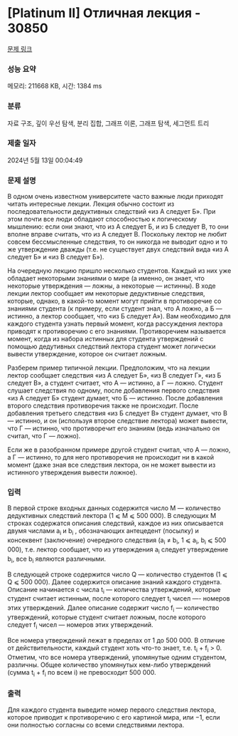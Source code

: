 # [Platinum II] Отличная лекция - 30850 

[문제 링크](https://www.acmicpc.net/problem/30850) 

### 성능 요약

메모리: 211668 KB, 시간: 1384 ms

### 분류

자료 구조, 깊이 우선 탐색, 분리 집합, 그래프 이론, 그래프 탐색, 세그먼트 트리

### 제출 일자

2024년 5월 13일 00:04:49

### 문제 설명

<p>В одном очень известном университете часто важные люди приходят читать интересные лекции. Лекция обычно состоит из последовательности дедуктивных следствий «из A следует Б». При этом почти все люди обладают способностью к логическому мышлению: если они знают, что из A следует Б, и из Б следует В, то они вполне вправе считать, что из А следует В. Поскольку лектор не любит совсем бессмысленные следствия, то он никогда не выводит одно и то же утверждение дважды (т.е. не существует двух следствий вида «из А следует Б» и «из В следует Б»).</p>

<p>На очередную лекцию пришло несколько студентов. Каждый из них уже обладает некоторыми знаниями о мире (а именно, он знает, что некоторые утверждения — ложны, а некоторые — истинны). В ходе лекции лектор сообщает им некоторые дедуктивные следствия, которые, однако, в какой-то момент могут прийти в противоречие со знаниями студента (к примеру, если студент знал, что A ложно, а Б — истинно, а лектор сообщает, что «из Б следует А»). Вам необходимо для каждого студента узнать первый момент, когда рассуждения лектора приводят к противоречию с его знаниями. Противоречием называется момент, когда из набора истинных для студента утверждений с помощью дедутивных следствий лектора студент может логически вывести утверждение, которое он считает ложным.</p>

<p>Разберем пример типичной лекции. Предположим, что на лекции лектор сообщает следствия «из А следует Б», «из В следует Г», «из Б следует В», а студент считает, что А — истинно, а Г — ложно. Студент слушает следствия по одному, после добавления первого следствия «из А следует Б» студент думает, что Б — истинно. После добавления второго следствия противоречия также не происходит. После добавления третьего следствия «из Б следует В» студент думает, что В — истинно, и он (используя второе следствие лектора) может вывести, что Г — истинно, что противоречит его знаниям (ведь изначально он считал, что Г — ложно).</p>

<p>Если же в разобранном примере другой студент считал, что А — ложно, а Г — истинно, то для него противоречия не происходит ни в какой момент (даже зная все следствия лектора, он не может вывести из истинного утверждения вывести ложное).</p>

### 입력 

 <p>В первой строке входных данных содержится число M — количество дедуктивных следствий лектора (1 ⩽ M ⩽ 500 000). В следующих M строках содержатся описания следствий, каждое из них описывается двумя числами a<sub>i</sub> и b<sub>i</sub> , обозначающих антецедент (посылку) и консеквент (заключение) очередного следствия (a<sub>i</sub> ≠ b<sub>i</sub>, 1 ⩽ a<sub>i</sub>, b<sub>i</sub> ⩽ 500 000), т.е. лектор сообщает, что из утверждения a<sub>i</sub> следует утверждение b<sub>i</sub>, все b<sub>i</sub> являются различными.</p>

<p>В следующей строке содержится число Q — количество студентов (1 ⩽ Q ⩽ 500 000). Далее содержится описание знаний каждого студента. Описание начинается с числа t<sub>i</sub> — количества утверждений, которые студент считает истинным, после которого следует t<sub>i</sub> чисел —- номеров этих утверждений. Далее описание содержит число f<sub>i</sub> — количество утверждений, которые студент считает ложным, после которого следует f<sub>i</sub> чисел — номеров этих утверждений.</p>

<p>Все номера утверждений лежат в пределах от 1 до 500 000. В отличие от действительности, каждый студент хоть что-то знает, т.е. t<sub>i</sub> + f<sub>i</sub> > 0. Отметим, что все номера утверждений, упомянутые одним студентом, различны. Общее количество упомянутых кем-либо утверждений (сумма t<sub>i</sub> + f<sub>i</sub> по всем i) не превосходит 500 000.</p>

### 출력 

 <p>Для каждого студента выведите номер первого следствия лектора, которое приводит к противоречию с его картиной мира, или −1, если они полностью согласны со всеми следствиями лектора.</p>

